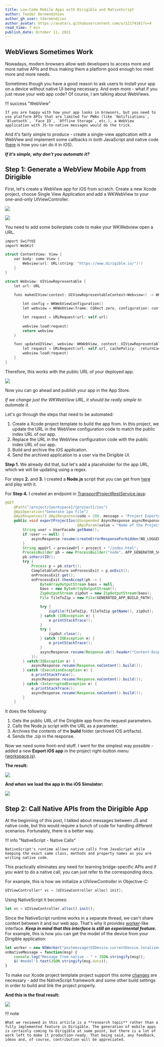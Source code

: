 ```yaml
---
title: Low-Code Mobile Apps with Dirigible and NativeScript
author: Teodor Dermendzhiev
author_gh_user: tdermendjiev
author_avatar: https://avatars.githubusercontent.com/u/12174161?v=4
read_time: 7 min
publish_date: October 11, 2021
---
```


## WebViews Sometimes Work

Nowadays, modern browsers allow web developers to access more and more native APIs and thus making them a platform good enough too meet more and more needs.

Sometimes though you have a good reason to ask users to install your app on a device without native UI being necessary. And even more - what if you just reuse your web app code? Of course, I am talking about WebViews.

!!! success "WebView"

    If you are happy with how your app looks in browsers, but you need to use platform APIs that are limited for PWAs (like `Notifications`, `Bluetooth`, `Face ID`, `Offline Storage`, etc.), a WebView application with JS-to-native messages would do the trick. 
And it's fairly simple to produce - create a single-view application with a WebView and implement some callbacks in both JavaScript and native code ([here](https://medium.com/@JillevdWeerd/creating-links-between-wkwebview-and-native-code-8e998889b503) is how you can do it in iOS).

_**If it's simple, why don't you automate it?**_

## Step 1: Generate a WebView Mobile App from Dirigible

First, let's create a WebView app for iOS from scratch. Create a new Xcode project, choose Single View Application and add a WKWebView to your one-and-only UIViewController.

![](/img/posts/20211011/ios-proj-step1.png)

![](/img/posts/20211011/ios-proj-step2.png)

You need to add some boilerplate code to make your WKWebview open a URL.

```objective-c
import SwiftUI
import WebKit

struct ContentView: View {
    var body: some View {
        Webview(url: URL(string: "https://www.dirigible.io/")!)
    }
}

struct Webview: UIViewRepresentable {
    let url: URL

    func makeUIView(context: UIViewRepresentableContext<Webview>) -> WKWebView {
        
        let config = WKWebViewConfiguration()
        let webview = WKWebView(frame: CGRect.zero, configuration: config)

        let request = URLRequest(url: self.url)
      
        webview.load(request)
        return webview
    }

    func updateUIView(_ webview: WKWebView, context: UIViewRepresentableContext<Webview>) {
        let request = URLRequest(url: self.url, cachePolicy: .returnCacheDataElseLoad)
        webview.load(request)
    }
}
```

Therefore, this works with the public URL of your deployed app.

![](/img/posts/20211011/dirigible-io-webview.gif)


Now you can go ahead and publish your app in the App Store.

*If we change just the WKWebView URL, it should be really simple to automate it.*

Let's go through the steps that need to be automated:

1. Create a Xcode project template to build the app from. In this project, we update the URL in the WebView configuration code to match the public index URL of our app.
2. Replace the URL in the WebView configuration code with the public index URL of our app.
3. Build and archive the iOS application.
4. Send the archived application to a user via the Dirigible UI.

**Step 1.** We already did that, but let's add a placeholder for the app URL, which we will be updating using a regex.

For steps **2.** and **3.** I created a **Node.js** script that you can get from [here](https://github.com/dirigiblelabs/mobile-gen) and play with it.

For **Step 4.** I created an endpoint in [TransportProjectRestService.java](https://github.com/eclipse/dirigible/blob/39d60df11fa14605f38d534b5e72af8ccbfb32c0/modules/services/service-transport/src/main/java/org/eclipse/dirigible/runtime/transport/service/TransportProjectRestService.java):

```java
@GET
	@Path("/project/{workspace}/{project}/ios")
	@ApiOperation("Generate ipa file")
	@ApiResponses({ @ApiResponse(code = 200, message = "Project Exported") })
	public void exportProjectIos(@Suspended AsyncResponse asyncResponse, @ApiParam(value = "Name of the Workspace", required = true) @PathParam("workspace") String workspace,
								 @ApiParam(value = "Name of the Project", required = true) @PathParam("project") String project, @QueryParam("previewUrl") String previewUrl) throws RepositoryExportException {
		String user = UserFacade.getName();
		if (user == null) {
			asyncResponse.resume(createErrorResponseForbidden(NO_LOGGED_IN_USER));
		}
		String appUrl = previewUrl + project + "/index.html";
		ProcessBuilder pb = new ProcessBuilder("node", APP_GENERATOR_SCRIPT_PATH, "generate", appUrl);
		pb.inheritIO();
		try {
			Process p = pb.start();
			CompletableFuture onProcessExit = p.onExit();
			onProcessExit.get();
			onProcessExit.thenAccept(ph -> {
				ByteArrayOutputStream baos = null;
				baos = new ByteArrayOutputStream();
				ZipOutputStream zipOut = new ZipOutputStream(baos);
				File fileToZip = new File(GENERATED_APP_BUILD_PATH);

				try {
					zipFile(fileToZip, fileToZip.getName(), zipOut);
				} catch (IOException e) {
					e.printStackTrace();
				}
				try {
					zipOut.close();
				} catch (IOException e) {
					e.printStackTrace();
				}
				asyncResponse.resume(Response.ok().header("Content-Disposition",  "attachment; filename=\"" + project + "-" + "build.zip\"").entity(baos.toByteArray()).build());
			});
		} catch(IOException e) {
			asyncResponse.resume(Response.noContent().build());
		} catch (ExecutionException e) {
			e.printStackTrace();
			asyncResponse.resume(Response.noContent().build());
		} catch (InterruptedException e) {
			e.printStackTrace();
			asyncResponse.resume(Response.noContent().build());
		}
	}
```

It does the following:

1. Gets the public URL of the Dirigible app from the request parameters.
2. Calls the Node.js script with the URL as a parameter.
3. Archives the contents of the **build** folder (archived iOS artifacts).
4. Sends the .zip in the response.


Now we need some front-end stuff. I went for the simplest way possible - added a new **Export iOS app** in the project right-button menu ([workspace.js](https://github.com/eclipse/dirigible/blob/master/ide/ui/ide-workspace/src/main/resources/META-INF/dirigible/ide-workspace/workspace.js)). 

**The result:**

![](/img/posts/20211011/export-ios-button.gif)

**And when we load the app in the iOS Simulator:**

![](/img/posts/20211011/export-webview-no-native.gif)

## Step 2: Call Native APIs from the Dirigible App

At the beginning of this post, I talked about messages between JS and native code, but this would require a bunch of code for handling different scenarios. Fortunately, there is a better way.

!!! info "NativeScript - Native Calls"

    NativeScript's runtime allows native calls from JavaScript while keeping the exact same class, methods and property names as you are writing native code.

This practically eliminates any need for learning bridge-specific APIs and if you want to do a native call, you can just refer to the corresponding docs. 

For example, this is how we initialize a *UIViewController* in Objective-C:

```objective-c
UIViewController* vc = [UIViewController alloc] init];
```

Using NativeScript it becomes:

```javascript
let vc = UIViewController.alloc().init();
```

Since the NativeScript runtime works in a separate thread, we can't share context between it and our web app. That's why it provides [worker](https://developer.mozilla.org/en-US/docs/Web/API/Web_Workers_API/Using_web_workers)-like interface. _**Keep in mind that this interface is still an experimental feature.**_ For example, this is how you can get the model of the device from your Dirigible application:

```javascript
let worker = new NSWorker("postmessage(UIDevice.currentDevice.localizedModel)");
onNativeMessage = function(msg) {
    console.log("Message from native - " + JSON.stringify(msg));
    $('#model').text(JSON.stringify(msg.data));
}
```

To make our Xcode project template project support this some [changes](https://github.com/dirigiblelabs/mobile-gen/commit/e045d19a2e8d7d00711e0191731f5fdaf488ea64) are necessary - add the NativeScript framework and some other build settings in order to build and link the project properly. 

**And this is the final result:**

![](/img/posts/20211011/final-demo-ns.gif)


!!! note

    What we reviewed in this article is a **research topic** rather than a fully implemented feature in Dirigible. The generation of mobile apps is certainly coming to Dirigible at some point, but there is a lot of work left to make it production-ready. That being said, any feedback, ideas and, of course, contribution will be appreciated.
